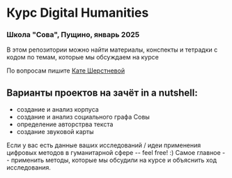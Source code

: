 # Курс Digital Humanities
### Школа "Сова", Пущино, январь 2025

В этом репозитории можно найти материалы, конспекты и тетрадки с кодом по темам, которые мы обсуждаем на курсе

По вопросам пишите [Кате Шерстневой](https://t.me/katykool)

## Варианты проектов на зачёт in a nutshell:
* создание и анализ корпуса
* создание и анализ социального графа Совы
* определение авторстрва текста
* создание звуковой карты

Если у вас есть данные ваших исследований / идеи применения цифровых методов в гуманитарной сфере -- feel free! :) Самое главное -- применить методы, которые мы обсудили на курсе и объяснить ход исследования. 
